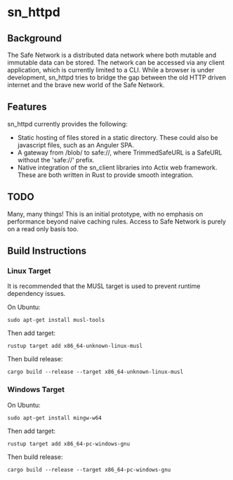 # sn_httpd

## Background

The Safe Network is a distributed data network where both mutable and immutable data can be stored.
The network can be accessed via any client application, which is currently limited to a CLI. While
a browser is under development, sn_httpd tries to bridge the gap between the old HTTP driven internet
and the brave new world of the Safe Network.

## Features

sn_httpd currently provides the following:

- Static hosting of files stored in a static directory. These could also be javascript files, such as
an Anguler SPA.
- A gateway from /blob/<TrimmedSafeURL> to safe://<TrimmedSafeURL>, where TrimmedSafeURL is a SafeURL
without the 'safe://' prefix.
- Native integration of the sn_client libraries into Actix web framework. These are both written in
Rust to provide smooth integration.
  
## TODO

Many, many things! This is an initial prototype, with no emphasis on performance beyond naive caching
rules. Access to Safe Network is purely on a read only basis too.

## Build Instructions

### Linux Target

It is recommended that the MUSL target is used to prevent runtime dependency issues.

On Ubuntu:

`sudo apt-get install musl-tools`

Then add target:

`rustup target add x86_64-unknown-linux-musl`

Then build release:

`cargo build --release --target x86_64-unknown-linux-musl`

### Windows Target

On Ubuntu:

`sudo apt-get install mingw-w64`

Then add target:

`rustup target add x86_64-pc-windows-gnu`

Then build release:

`cargo build --release --target x86_64-pc-windows-gnu`
